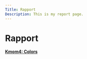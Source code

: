 ```yaml
---
Title: Rapport
Description: This is my report page.
---
```


Rapport
==========================

<div class="rapport-page">
    <div class="box-css">
        <a href="%base_url%?analysis/01_colors"><b>Kmom4: Colors</b></a>
    </div>
</div>